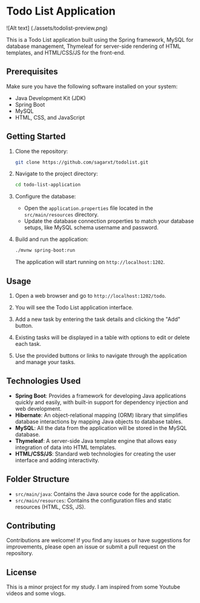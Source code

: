 # Todo List Application

![Alt text] (./assets/todolist-preview.png)

This is a Todo List application built using the Spring framework, MySQL for database management, Thymeleaf for server-side rendering of HTML templates, and HTML/CSS/JS for the front-end.

## Prerequisites

Make sure you have the following software installed on your system:

- Java Development Kit (JDK)
- Spring Boot
- MySQL
- HTML, CSS, and JavaScript

## Getting Started

1. Clone the repository:

   ```bash
   git clone https://github.com/sagarxt/todolist.git
   ```

2. Navigate to the project directory:

   ```bash
   cd todo-list-application
   ```

3. Configure the database:

   - Open the `application.properties` file located in the `src/main/resources` directory.
   - Update the database connection properties to match your database setups, like MySQL schema username and password.

4. Build and run the application:

   ```bash
   ./mvnw spring-boot:run
   ```

   The application will start running on `http://localhost:1202`.

## Usage

1. Open a web browser and go to `http://localhost:1202/todo`.

2. You will see the Todo List application interface.

3. Add a new task by entering the task details and clicking the "Add" button.

4. Existing tasks will be displayed in a table with options to edit or delete each task.

5. Use the provided buttons or links to navigate through the application and manage your tasks.

## Technologies Used

- **Spring Boot**: Provides a framework for developing Java applications quickly and easily, with built-in support for dependency injection and web development.
- **Hibernate**: An object-relational mapping (ORM) library that simplifies database interactions by mapping Java objects to database tables.
- **MySQL**: All the data from the application will be stored in the MySQL database.
- **Thymeleaf**: A server-side Java template engine that allows easy integration of data into HTML templates.
- **HTML/CSS/JS**: Standard web technologies for creating the user interface and adding interactivity.

## Folder Structure

- `src/main/java`: Contains the Java source code for the application.
- `src/main/resources`: Contains the configuration files and static resources (HTML, CSS, JS).

## Contributing

Contributions are welcome! If you find any issues or have suggestions for improvements, please open an issue or submit a pull request on the repository.

## License

This is a minor project for my study. I am inspired from some Youtube videos and some vlogs.
